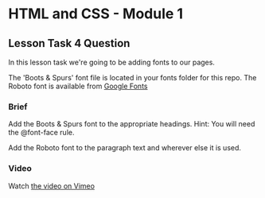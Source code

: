 # HTML and CSS - Module 1

## Lesson Task 4 Question

In this lesson task we're going to be adding fonts to our pages.

The 'Boots & Spurs' font file is located in your fonts folder for this repo. The Roboto font is available from [Google Fonts](https://fonts.google.com/specimen/Roboto)

### Brief

Add the Boots & Spurs font to the appropriate headings. Hint: You will need the @font-face rule.

Add the Roboto font to the paragraph text and wherever else it is used.

### Video

Watch [the video on Vimeo](https://vimeo.com/manage/478525431/general)
